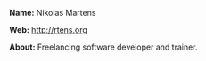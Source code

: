 **Name:** 
Nikolas Martens

**Web:** 
http://rtens.org

**About:** 
Freelancing software developer and trainer.

